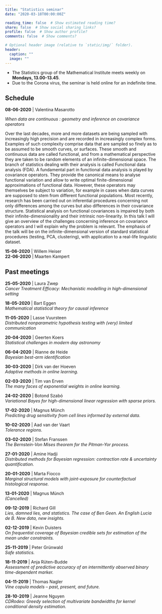 ```yaml
---
title: "Statistics seminar"
date: "2020-03-18T00:00:00Z"

reading_time: false  # Show estimated reading time?
share: false  # Show social sharing links?
profile: false  # Show author profile?
comments: false  # Show comments?

# Optional header image (relative to `static/img/` folder).
header:
  caption: ""
  image: ""
---
```


- The Statistics group of the Mathematical Institute meets weekly on **Mondays,
13.00-13.45**. 
- Due to the Corona virus, the seminar is held online for an
indefinite time.


## Schedule

**08-06-2020** | Valentina Masarotto		


*When data are continuous : geometry and inference on covariance operators*

Over the last decades, more and more datasets are being sampled with increasingly high precision and are recorded in increasingly complex forms. Examples of such complexity comprise data that are sampled so finely as to be assumed to be smooth curves, or surfaces. These smooth and continuous data are called functional, and from a mathematical perspective they are taken to be random elements of an infinite-dimensional space. The branch of statistics dealing with their analysis is called Functional data analysis (FDA).
A fundamental part in functional data analysis is played by covariance operators. They provide the canonical means to analyse functional variation and allow to write optimal finite-dimensional approximations of functional data.
However, these operators may themselves be subject to variation, for example in cases when data curves are supposed to stem from different functional populations. Most recently, research has been carried out on inferential procedures concerning not only differences among the curves but also differences in their covariance structure.
Statistical analysis on functional covariances is impaired by both their infinite-dimensionality and their intrinsic non-linearity. In this talk I will give an overview of the challenges concerning inference on covariance operators and I will explain why the problem is relevant. 
The emphasis of the talk will be on the infinite-dimensional version of standard statistical procedures (testing, PCA, clustering), with application to a real-life linguistic dataset. 

**15-06-2020** | Willem Heiser	        
**22-06-2020** | Maarten Kampert  


## Past meetings


**25-05-2020** | Laura Zwep	  
*Cancer Treatment Efficacy: Mechanistic modelling in high-dimensional setting*

**18-05-2020** | Bart Eggen	 
*Mathematical statistical theory for causal inference*

**11-05-2020** | Lasse Vuursteen	  
*Distributed nonparametric hypothesis testing with (very) limited communication*

**20-04-2020** | Geerten Koers	
*Statistical challenges in modern day astronomy*

**06-04-2020** | Rianne de Heide  
*Bayesian best-arm identification*

**30-03-2020** | Dirk van der Hoeven  
*Adaptive methods in online learning.*  

**02-03-2020** |	Tim van Erven	  
*The many faces of exponential weights in online learning.*

**24-02-2020** |	Botond Szabó	     
*Variational Bayes for high-dimensional linear regression with sparse priors.*

**17-02-2020** |	Magnus Münch	     
*Predicting drug sensitivity from cell lines informed by external data.*

**10-02-2020** |	Aad van der Vaart	 
*Tolerance regions.*

**03-02-2020** |	Stefan Franssen    
*The Bernstein-Von Mises theorem for the Pitman-Yor process.*

**27-01-2020** |	Amine Hadji	       
*Distributed methods for Bayesian regression: contraction rate & uncertainty quantification.*

**20-01-2020** |	Marta Fiocco       
*Marginal structural models with  joint-exposure for counterfactual histological response.*

**13-01-2020** |	Magnus Münch  
*(Cancelled)*

**09-12-2019** |	Richard Gill       
*Lies, damned lies, and statistics. The case of Ben Geen. An English Lucia de B. New data, new insights.*

**02-12-2019** |	Kevin Duisters	   
*On frequentist coverage of Bayesian credible sets for estimation of the mean under constraints.*

**25-11-2019** |	Peter Grünwald	   
*Safe statistics.*

**18-11-2019** |	Anja Rüten-Budde   
*Assessment of predictive accuracy of an intermittently observed binary time-dependent marker.*

**04-11-2019** |	Thomas Nagler	     
*Vine copula models – past, present, and future.*

**28-10-2019** |	Jeanne Nguyen	     
*CDRodeo: Greedy selection of multivariate bandwidths for kernel conditional density estimation.* 


